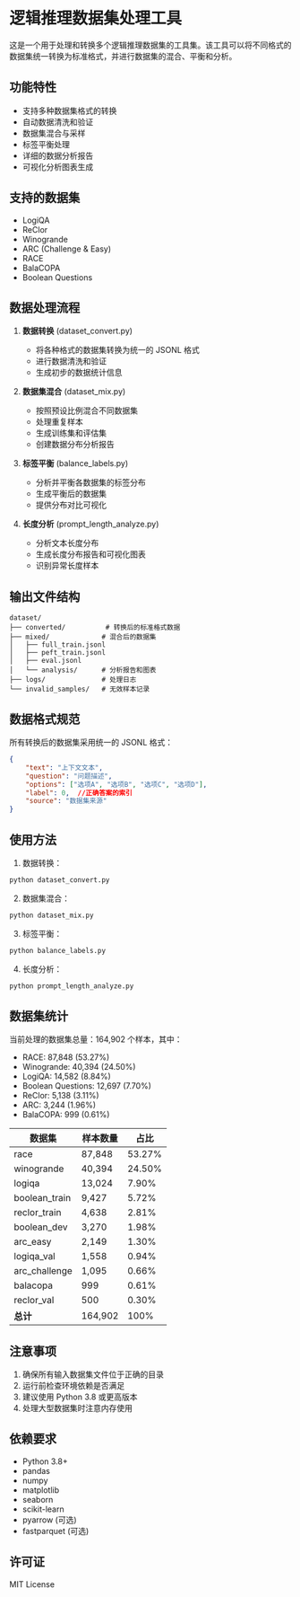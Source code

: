 
# 逻辑推理数据集处理工具

这是一个用于处理和转换多个逻辑推理数据集的工具集。该工具可以将不同格式的数据集统一转换为标准格式，并进行数据集的混合、平衡和分析。

## 功能特性

- 支持多种数据集格式的转换
- 自动数据清洗和验证
- 数据集混合与采样
- 标签平衡处理
- 详细的数据分析报告
- 可视化分析图表生成

## 支持的数据集

- LogiQA
- ReClor
- Winogrande
- ARC (Challenge & Easy)
- RACE
- BalaCOPA
- Boolean Questions

## 数据处理流程

1. **数据转换** (dataset_convert.py)
   - 将各种格式的数据集转换为统一的 JSONL 格式
   - 进行数据清洗和验证
   - 生成初步的数据统计信息

2. **数据集混合** (dataset_mix.py)
   - 按照预设比例混合不同数据集
   - 处理重复样本
   - 生成训练集和评估集
   - 创建数据分布分析报告

3. **标签平衡** (balance_labels.py)
   - 分析并平衡各数据集的标签分布
   - 生成平衡后的数据集
   - 提供分布对比可视化

4. **长度分析** (prompt_length_analyze.py)
   - 分析文本长度分布
   - 生成长度分布报告和可视化图表
   - 识别异常长度样本

## 输出文件结构

```
dataset/
├── converted/          # 转换后的标准格式数据
├── mixed/             # 混合后的数据集
│   ├── full_train.jsonl
│   ├── peft_train.jsonl
│   ├── eval.jsonl
│   └── analysis/      # 分析报告和图表
├── logs/              # 处理日志
└── invalid_samples/   # 无效样本记录
```

## 数据格式规范

所有转换后的数据集采用统一的 JSONL 格式：

```json
{
    "text": "上下文文本",
    "question": "问题描述",
    "options": ["选项A", "选项B", "选项C", "选项D"],
    "label": 0,  //正确答案的索引
    "source": "数据集来源"
}
```

## 使用方法

1. 数据转换：
```bash
python dataset_convert.py
```

2. 数据集混合：
```bash
python dataset_mix.py
```

3. 标签平衡：
```bash
python balance_labels.py
```

4. 长度分析：
```bash
python prompt_length_analyze.py
```

## 数据集统计

当前处理的数据集总量：164,902 个样本，其中：
- RACE: 87,848 (53.27%)
- Winogrande: 40,394 (24.50%)
- LogiQA: 14,582 (8.84%)
- Boolean Questions: 12,697 (7.70%)
- ReClor: 5,138 (3.11%)
- ARC: 3,244 (1.96%)
- BalaCOPA: 999 (0.61%)
  
| 数据集 | 样本数量 | 占比 |
|--------|----------|------|
| race | 87,848 | 53.27% |
| winogrande | 40,394 | 24.50% |
| logiqa | 13,024 | 7.90% |
| boolean_train | 9,427 | 5.72% |
| reclor_train | 4,638 | 2.81% |
| boolean_dev | 3,270 | 1.98% |
| arc_easy | 2,149 | 1.30% |
| logiqa_val | 1,558 | 0.94% |
| arc_challenge | 1,095 | 0.66% |
| balacopa | 999 | 0.61% |
| reclor_val | 500 | 0.30% |
| **总计** | 164,902 | 100% |

## 注意事项

1. 确保所有输入数据集文件位于正确的目录
2. 运行前检查环境依赖是否满足
3. 建议使用 Python 3.8 或更高版本
4. 处理大型数据集时注意内存使用

## 依赖要求

- Python 3.8+
- pandas
- numpy
- matplotlib
- seaborn
- scikit-learn
- pyarrow (可选)
- fastparquet (可选)

## 许可证

MIT License


